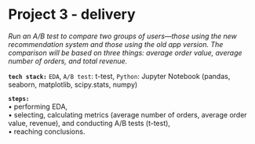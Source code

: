 # Project 3 - delivery

*Run an A/B test to compare two groups of users—those using the new recommendation system and those using the old app version. The comparison will be based on three things: average order value, average number of orders, and total revenue.*

__`tech stack:`__  `EDA`, `A/B test`: t-test, `Python`: Jupyter Notebook (pandas, seaborn, matplotlib, scipy.stats, numpy)

__`steps:`__ <br>
• performing EDA, <br>
• selecting, calculating metrics (average number of orders, average order value, revenue), and conducting A/B tests (t-test), <br>
• reaching conclusions.
